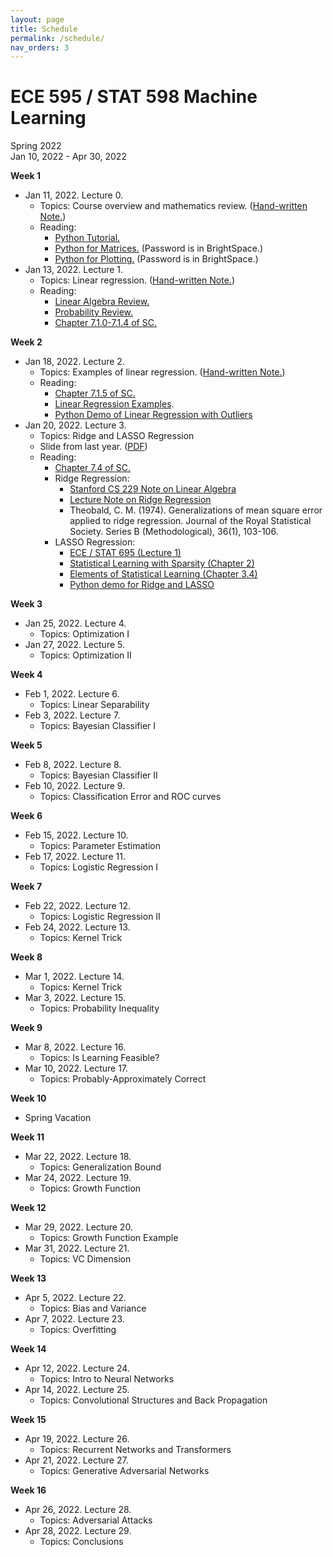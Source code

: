 ```yaml
---
layout: page
title: Schedule
permalink: /schedule/
nav_orders: 3
---
```


# ECE 595 / STAT 598 Machine Learning
Spring 2022  
Jan 10, 2022 - Apr 30, 2022 


**Week 1**
- Jan 11, 2022. Lecture 0. 
    - Topics: Course overview and mathematics review. ([Hand-written Note.](./notes/lec0.pdf))
    - Reading: 
        - [Python Tutorial.](../resources/python.html) 
        - [Python for Matrices.](https://drive.google.com/file/d/1H7oBGaskGj09dAYjE3uAScMsgOM2aS2S/view) (Password is in BrightSpace.)
        - [Python for Plotting.](https://drive.google.com/file/d/1U_RlofuGRKJMLgyqjwCmpJtC63mPUQ5V/view) (Password is in BrightSpace.)
- Jan 13, 2022. Lecture 1.
    - Topics: Linear regression. ([Hand-written Note.](./notes/lec1.pdf))
    - Reading: 
        - [Linear Algebra Review.](https://engineering.purdue.edu/ChanGroup/ECE595/files/Tutorial_01_algebra.pdf)
        - [Probability Review.](https://engineering.purdue.edu/ChanGroup/ECE595/files/Tutorial_02_prob.pdf)
        - [Chapter 7.1.0-7.1.4 of SC.](https://probability4datascience.com/) 

**Week 2**
- Jan 18, 2022. Lecture 2.
    - Topics: Examples of linear regression. ([Hand-written Note.](https://drive.google.com/file/d/1sh3Bq9zretpuZqramL7OIPmVfb0dKw5-/view?usp=sharing))
    - Reading: 
        - [Chapter 7.1.5 of SC.](https://probability4datascience.com/)
        - [Linear Regression Examples](https://engineering.purdue.edu/ChanGroup/ECE595/files/Tutorial_03_regression.pdf).
        - [Python Demo of Linear Regression with Outliers](https://colab.research.google.com/drive/1h_1oTz-Qocd-09KKTmbBw4E5mSa6UaCq?usp=sharing)
- Jan 20, 2022. Lecture 3.
    - Topics: Ridge and LASSO Regression
    - Slide from last year. ([PDF](https://engineering.purdue.edu/ChanGroup/ECE595/files/Lecture02_regularization.pdf))
    - Reading: 
        <!-- - Chapter 7.4 of SC. -->
        - [Chapter 7.4 of SC.](https://probability4datascience.com/)
        - Ridge Regression:
            - [Stanford CS 229 Note on Linear Algebra](http://cs229.stanford.edu/section/cs229-linalg.pdf)
            - [Lecture Note on Ridge Regression](https://arxiv.org/pdf/1509.09169.pdf)
            - Theobald, C. M. (1974). Generalizations of mean square error applied
to ridge regression. Journal of the Royal Statistical Society. Series B
(Methodological), 36(1), 103-106.
        - LASSO Regression:
            - [ECE / STAT 695 (Lecture 1)](https://engineering.purdue.edu/ChanGroup/ECE695.html)
            - [Statistical Learning with Sparsity (Chapter 2)](https://web.stanford.edu/~hastie/StatLearnSparsity/)
            - [Elements of Statistical Learning (Chapter 3.4)](https://web.stanford.edu/~hastie/ElemStatLearn/)
            - [Python demo for Ridge and LASSO](https://engineering.purdue.edu/ChanGroup/ECE595/files/ECE595_demo_03.html)

**Week 3**
- Jan 25, 2022. Lecture 4.
    - Topics: Optimization I
- Jan 27, 2022. Lecture 5.
    - Topics: Optimization II

**Week 4**
- Feb 1, 2022. Lecture 6.
    - Topics: Linear Separability
- Feb 3, 2022. Lecture 7.
    - Topics: Bayesian Classifier I

**Week 5**
- Feb 8, 2022. Lecture 8.
    - Topics: Bayesian Classifier II
- Feb 10, 2022. Lecture 9.
    - Topics: Classification Error and ROC curves

**Week 6**
- Feb 15, 2022. Lecture 10.
    - Topics: Parameter Estimation
- Feb 17, 2022. Lecture 11.
    - Topics: Logistic Regression I

**Week 7**
- Feb 22, 2022. Lecture 12.
    - Topics: Logistic Regression II
- Feb 24, 2022. Lecture 13.
    - Topics: Kernel Trick

**Week 8**
- Mar 1, 2022. Lecture 14.
    - Topics: Kernel Trick
- Mar 3, 2022. Lecture 15.
    - Topics: Probability Inequality

**Week 9**
- Mar 8, 2022. Lecture 16.
    - Topics: Is Learning Feasible?
- Mar 10, 2022. Lecture 17.
    - Topics: Probably-Approximately Correct

**Week 10**  
- Spring Vacation

**Week 11**
- Mar 22, 2022. Lecture 18.
    - Topics: Generalization Bound
- Mar 24, 2022. Lecture 19.
    - Topics: Growth Function

**Week 12**
- Mar 29, 2022. Lecture 20.
    - Topics: Growth Function Example
- Mar 31, 2022. Lecture 21.
    - Topics: VC Dimension

**Week 13**
- Apr 5, 2022. Lecture 22.
    - Topics: Bias and Variance
- Apr 7, 2022. Lecture 23.
    - Topics: Overfitting

**Week 14**
- Apr 12, 2022. Lecture 24.
    - Topics: Intro to Neural Networks
- Apr 14, 2022. Lecture 25.
    - Topics: Convolutional Structures and Back Propagation

**Week 15**
- Apr 19, 2022. Lecture 26.
    - Topics: Recurrent Networks and Transformers
- Apr 21, 2022. Lecture 27.
    - Topics: Generative Adversarial Networks

**Week 16**
- Apr 26, 2022. Lecture 28.
    - Topics: Adversarial Attacks
- Apr 28, 2022. Lecture 29.
    - Topics: Conclusions